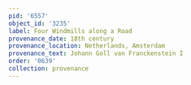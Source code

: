 ```yaml
---
pid: '6557'
object_id: '3235'
label: Four Windmills along a Road
provenance_date: 18th century
provenance_location: Netherlands, Amsterdam
provenance_text: Johann Goll van Franckenstein I
order: '0639'
collection: provenance
---
```


